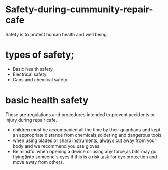 # Safety-during-cummunity-repair-cafe
Safety  is to protect human health and well being.
# types of safety;
- Basic health safety
- Electrical safety
- Cans and chemical safety
# basic health safety
These are regulations and procedures intended to prevent accidents or injury during repair cafe.
- children must be accompanied all the time by their guardians and kept an appropriate distance from chemicals,soldering and dangerous tools.
- when using blades or sharp instruments, always cut away from your body and we recommend you use gloves.
- Be mindful when opening a device or using any force,as bits may go flying(into someone's eyes if this is a risk ,ask for eye protection and move away from others.
